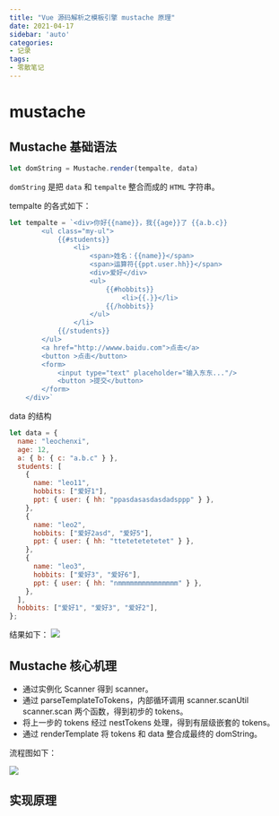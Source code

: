 ```yaml
---
title: "Vue 源码解析之模板引擎 mustache 原理"
date: 2021-04-17
sidebar: 'auto'
categories:
- 记录
tags:
- 零散笔记
---
```


# mustache

## Mustache 基础语法

``` js
let domString = Mustache.render(tempalte, data)
```
`domString` 是把 `data` 和 `tempalte` 整合而成的 `HTML` 字符串。

<!-- more -->

tempalte 的各式如下：
``` js
let tempalte = `<div>你好{{name}}，我{{age}}了 {{a.b.c}} 
        <ul class="my-ul">
            {{#students}}
                <li>
                    <span>姓名：{{name}}</span>
                    <span>运算符{{ppt.user.hh}}</span>
                    <div>爱好</div>
                    <ul>
                        {{#hobbits}}
                            <li>{{.}}</li>
                        {{/hobbits}}
                    </ul>
                </li>
            {{/students}}
        </ul>
        <a href="http://wwww.baidu.com">点击</a>
        <button >点击</button>
        <form>
            <input type="text" placeholder="输入东东..."/>
            <button >提交</button>
        </form>
    </div>`
```
data 的结构
``` js
let data = {
  name: "leochenxi",
  age: 12,
  a: { b: { c: "a.b.c" } },
  students: [
    {
      name: "leo11",
      hobbits: ["爱好1"],
      ppt: { user: { hh: "ppasdasasdasdadsppp" } },
    },
    {
      name: "leo2",
      hobbits: ["爱好2asd", "爱好5"],
      ppt: { user: { hh: "ttetetetetetet" } },
    },
    {
      name: "leo3",
      hobbits: ["爱好3", "爱好6"],
      ppt: { user: { hh: "nmmmmmmmmmmmmmmm" } },
    },
  ],
  hobbits: ["爱好1", "爱好3", "爱好2"],
};
```
结果如下：
![](https://my-blog-leo.oss-cn-chengdu.aliyuncs.com/%E6%88%AA%E5%B1%8F2021-04-17%20%E4%B8%8B%E5%8D%8810.11.12.png)


## Mustache 核心机理
* 通过实例化 Scanner 得到 scanner。
* 通过 parseTemplateToTokens，内部循环调用 scanner.scanUtil scanner.scan 两个函数，得到初步的 tokens。
* 将上一步的 tokens 经过 nestTokens 处理，得到有层级嵌套的 tokens。
* 通过 renderTemplate 将 tokens 和 data 整合成最终的 domString。

流程图如下：

![](https://my-blog-leo.oss-cn-chengdu.aliyuncs.com/mustache%E6%B5%81%E7%A8%8B%E5%9B%BE.png)



## 实现原理

